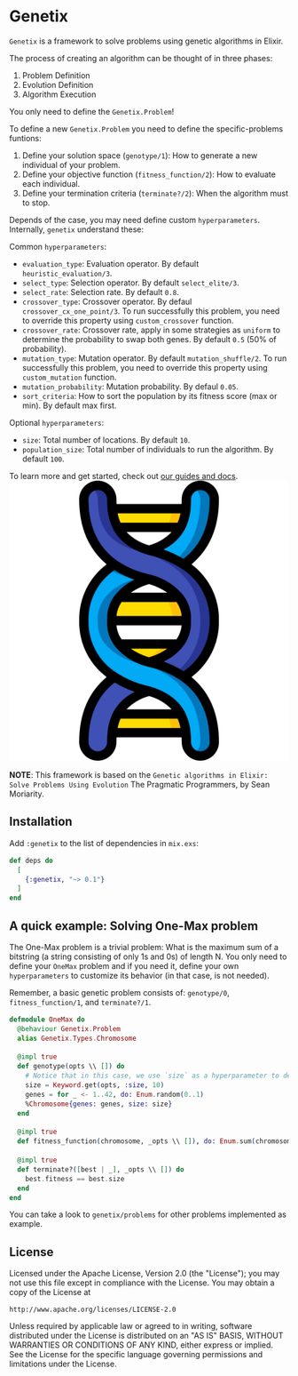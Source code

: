 # Genetix

`Genetix` is a framework to solve problems using genetic algorithms in Elixir.

The process of creating an algorithm can be thought of in three phases:

1. Problem Definition
2. Evolution Definition
3. Algorithm Execution

You only need to define the `Genetix.Problem`!

To define a new `Genetix.Problem`  you need to define the specific-problems funtions:

1. Define your solution space (`genotype/1`): How to generate a new individual of your problem.
2. Define your objective function (`fitness_function/2`): How to evaluate each individual.
3. Define your termination criteria (`terminate?/2`): When the algorithm must to stop.

Depends of the case, you may need define custom `hyperparameters`. Internally, `genetix` understand these:

Common `hyperparameters`:

- `evaluation_type`: Evaluation operator. By default `heuristic_evaluation/3`.
- `select_type`: Selection operator. By default `select_elite/3`.
- `select_rate`: Selection rate. By default `0.8`.
- `crossover_type`: Crossover operator. By defaul `crossover_cx_one_point/3`. To run successfully this problem, you need to override this property using `custom_crossover` function.
- `crossover_rate`: Crossover rate, apply in some strategies as `uniform` to determine the probability to swap both genes. By default `0.5` (50% of probability).
- `mutation_type`: Mutation operator. By default `mutation_shuffle/2`. To run successfully this problem, you need to override this property using `custom_mutation` function.
- `mutation_probability`: Mutation probability. By defaul `0.05`.
- `sort_criteria`: How to sort the population by its fitness score (max or min). By default max first.

Optional `hyperparameters`:

- `size`: Total number of locations. By default `10`.
- `population_size`: Total number of individuals to run the algorithm. By default `100`.

To learn more and get started, check out [our guides and docs](https://hexdocs.pm/genetix).
![Genetix Logo](guides/logo.png)

**NOTE**: This framework is based on the `Genetic algorithms in Elixir: Solve Problems Using Evolution` The Pragmatic Programmers, by Sean Moriarity.

## Installation

Add `:genetix` to the list of dependencies in `mix.exs`:

```elixir
def deps do
  [
    {:genetix, "~> 0.1"}
  ]
end
```

## A quick example: Solving One-Max problem

The One-Max problem is a trivial problem: What is the maximum sum of a bitstring (a string consisting of only 1s and 0s) of length N.
You only need to define your `OneMax` problem and if you need it, define your own `hyperparameters` to customize its behavior (in that case, is not needed).

Remember, a basic genetic  problem consists of: `genotype/0`, `fitness_function/1`, and `terminate?/1`.  
  
  ```elixir
  defmodule OneMax do
    @behaviour Genetix.Problem
    alias Genetix.Types.Chromosome

    @impl true
    def genotype(opts \\ []) do
      # Notice that in this case, we use `size` as a hyperparameter to define the gene size.
      size = Keyword.get(opts, :size, 10)
      genes = for _ <- 1..42, do: Enum.random(0..1)
      %Chromosome{genes: genes, size: size}
    end

    @impl true
    def fitness_function(chromosome, _opts \\ []), do: Enum.sum(chromosome.genes)

    @impl true
    def terminate?([best | _], _opts \\ []) do
      best.fitness == best.size
    end
  end
  ```

You can take a look to `genetix/problems` for other problems implemented as example.

## License

Licensed under the Apache License, Version 2.0 (the "License");
you may not use this file except in compliance with the License.
You may obtain a copy of the License at

    http://www.apache.org/licenses/LICENSE-2.0

Unless required by applicable law or agreed to in writing, software
distributed under the License is distributed on an "AS IS" BASIS,
WITHOUT WARRANTIES OR CONDITIONS OF ANY KIND, either express or implied.
See the License for the specific language governing permissions and
limitations under the License.
